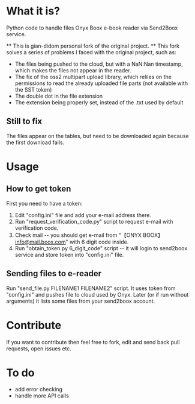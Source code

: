 # What it is?

Python code to handle files Onyx Boox e-book reader via Send2Boox service.

** This is gian-didom personal fork of the original project. **
This fork solves a series of problems I faced with the original project, such as:
- The files being pushed to the cloud, but with a NaN:Nan timestamp, which makes the files not appear in the reader.
- The fix of the oss2 multipart upload library, which reliles on the permissions to read the already uploaded file parts (not available with the SST token)
- The double dot in the file extension
- The extension being properly set, instead of the .txt used by default

## Still to fix
The files appear on the tables, but need to be downloaded again because the first download fails.

# Usage

## How to get token

First you need to have a token:

1. Edit "config.ini" file and add your e-mail address there.
2. Run "request_verification_code.py" script to request e-mail with verification code.
3. Check mail -- you should get e-mail from "【ONYX BOOX】 <info@mail.boox.com>"
   with 6 digit code inside.
4. Run "obtain_token.py 6_digit_code" script -- it will login to send2boox
   service and store token into "config.ini" file.

## Sending files to e-reader

Run "send_file.py FILENAME1 FILENAME2" script. It uses token from "config.ini"
and pushes file to cloud used by Onyx. Later (or if run without arguments) it
lists some files from your send2boox account.


# Contribute

If you want to contribute then feel free to fork, edit and send back pull
requests, open issues etc.


# To do

- add error checking
- handle more API calls
